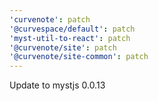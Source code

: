 ```yaml
---
'curvenote': patch
'@curvespace/default': patch
'myst-util-to-react': patch
'@curvenote/site': patch
'@curvenote/site-common': patch
---
```


Update to mystjs 0.0.13
